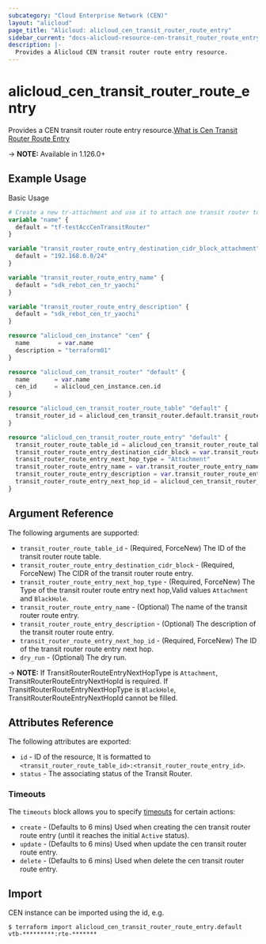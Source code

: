 ```yaml
---
subcategory: "Cloud Enterprise Network (CEN)"
layout: "alicloud"
page_title: "Alicloud: alicloud_cen_transit_router_route_entry"
sidebar_current: "docs-alicloud-resource-cen-transit_router_route_entry"
description: |-
  Provides a Alicloud CEN transit router route entry resource.
---
```


# alicloud\_cen_transit_router_route_entry

Provides a CEN transit router route entry resource.[What is Cen Transit Router Route Entry](https://help.aliyun.com/document_detail/261238.html)

-> **NOTE:** Available in 1.126.0+

## Example Usage

Basic Usage

```terraform
# Create a new tr-attachment and use it to attach one transit router to a new CEN
variable "name" {
  default = "tf-testAccCenTransitRouter"
}

variable "transit_router_route_entry_destination_cidr_block_attachment" {
  default = "192.168.0.0/24"
}

variable "transit_router_route_entry_name" {
  default = "sdk_rebot_cen_tr_yaochi"
}

variable "transit_router_route_entry_description" {
  default = "sdk_rebot_cen_tr_yaochi"
}

resource "alicloud_cen_instance" "cen" {
  name        = var.name
  description = "terraform01"
}

resource "alicloud_cen_transit_router" "default" {
  name       = var.name
  cen_id     = alicloud_cen_instance.cen.id
}

resource "alicloud_cen_transit_router_route_table" "default" {
  transit_router_id = alicloud_cen_transit_router.default.transit_router_id
}

resource "alicloud_cen_transit_router_route_entry" "default" {
  transit_router_route_table_id = alicloud_cen_transit_router_route_table.default.transit_router_route_table_id
  transit_router_route_entry_destination_cidr_block = var.transit_router_route_entry_destination_cidr_block_attachment
  transit_router_route_entry_next_hop_type = "Attachment"
  transit_router_route_entry_name = var.transit_router_route_entry_name
  transit_router_route_entry_description = var.transit_router_route_entry_description
  transit_router_route_entry_next_hop_id = alicloud_cen_transit_router_vpc_attachment.default.transit_router_attachment_id
}
```
## Argument Reference

The following arguments are supported:

* `transit_router_route_table_id` - (Required, ForceNew) The ID of the transit router route table.
* `transit_router_route_entry_destination_cidr_block` - (Required, ForceNew) The CIDR of the transit router route entry.
* `transit_router_route_entry_next_hop_type` - (Required, ForceNew) The Type of the transit router route entry next hop,Valid values `Attachment` and `BlackHole`.
* `transit_router_route_entry_name` - (Optional) The name of the transit router route entry.
* `transit_router_route_entry_description` - (Optional) The description of the transit router route entry.
* `transit_router_route_entry_next_hop_id` - (Required, ForceNew) The ID of the transit router route entry next hop.
* `dry_run` - (Optional) The dry run.

-> **NOTE:** If TransitRouterRouteEntryNextHopType is `Attachment`, TransitRouterRouteEntryNextHopId is required.
             If TransitRouterRouteEntryNextHopType is `BlackHole`, TransitRouterRouteEntryNextHopId cannot be filled.

## Attributes Reference

The following attributes are exported:

* `id` - ID of the resource, It is formatted to `<transit_router_route_table_id>:<transit_router_route_entry_id>`.
* `status` - The associating status of the Transit Router.

### Timeouts

The `timeouts` block allows you to specify [timeouts](https://www.terraform.io/docs/configuration-0-11/resources.html#timeouts) for certain actions:

* `create` - (Defaults to 6 mins) Used when creating the cen transit router route entry (until it reaches the initial `Active` status).
* `update` - (Defaults to 6 mins) Used when update the cen transit router route entry.
* `delete` - (Defaults to 6 mins) Used when delete the cen transit router route entry.

## Import

CEN instance can be imported using the id, e.g.

```
$ terraform import alicloud_cen_transit_router_route_entry.default vtb-*********:rte-*******
```

